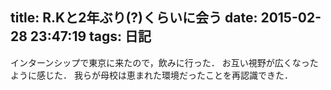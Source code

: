 title: R.Kと2年ぶり(?)くらいに会う
date: 2015-02-28 23:47:19
tags: 日記
---

インターンシップで東京に来たので，飲みに行った．
お互い視野が広くなったように感じた．
我らが母校は恵まれた環境だったことを再認識できた．

